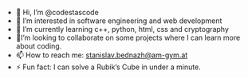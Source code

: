 - 👋 Hi, I’m @codestascode
- 👀 I’m interested in software engineering and web development
- 🌱 I’m currently learning c++, python, html, css and cryptography
- 💞️I’m looking to collaborate on some projects where I can learn more about coding.
- 📫 How to reach me: stanislav.bednazh@am-gym.at
- ⚡ Fun fact: I can solve a Rubik’s Cube in under a minute.

<!---
codestascode/codestascode is a ✨ special ✨ repository because its `README.md` (this file) appears on your GitHub profile.
You can click the Preview link to take a look at your changes.
--->
